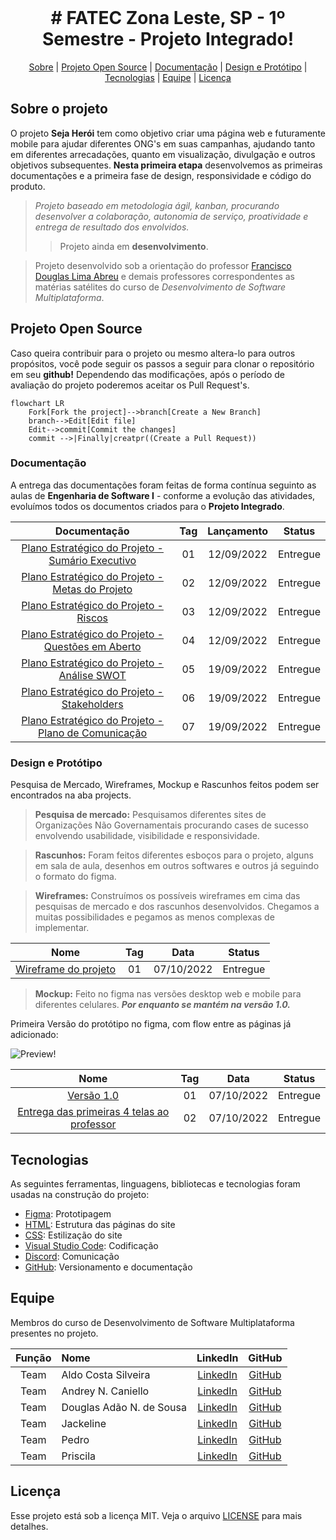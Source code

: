 <br id="topo">
<h1 align="center"> # FATEC Zona Leste, SP - 1º Semestre - Projeto Integrado! </h1>

<p align="center">
<a href="#sobre">Sobre</a> |
<a href="#projetoopensource">Projeto Open Source</a> |
<a href="#documentacao">Documentação</a> |
<a href="#designeprototipo">Design e Protótipo</a> |
<a href="#tecnologias">Tecnologias</a> |
<a href="#equipe">Equipe</a> |
<a href="#licenca">Licença</a>
</p>

<span id="sobre">

## Sobre o projeto

O projeto **Seja Herói** tem como objetivo criar uma página web e futuramente mobile para ajudar diferentes ONG's em suas campanhas, ajudando tanto em diferentes arrecadações, quanto em visualização, divulgação e outros objetivos subsequentes. **Nesta primeira etapa** desenvolvemos as primeiras documentações e a primeira fase de design, responsividade e código do produto.

>*Projeto baseado em metodologia ágil, kanban, procurando desenvolver a colaboração, autonomia de serviço, proatividade e entrega de resultado dos envolvidos.*
>> Projeto ainda em **desenvolvimento**.

> Projeto desenvolvido sob a orientação do professor [Francisco Douglas Lima  Abreu](https://www.linkedin.com/in/franciscodougllas/) e demais professores correspondentes as matérias satélites do curso de *Desenvolvimento de Software Multiplataforma*.

<span id="projetoopensource">

## Projeto Open Source

Caso queira contribuir para o projeto ou mesmo altera-lo para outros propósitos, você pode seguir os passos a seguir para clonar o repositório em seu **github!** Dependendo das modificações, após o período de avaliação do projeto  poderemos aceitar os Pull Request's.

```mermaid
flowchart LR
    Fork[Fork the project]-->branch[Create a New Branch]
    branch-->Edit[Edit file]
    Edit-->commit[Commit the changes]
    commit -->|Finally|creatpr((Create a Pull Request))
```    
<span id="documentacao">

### Documentação

A entrega das documentações foram feitas de forma contínua seguinto as aulas de **Engenharia de Software I** - conforme a evolução das atividades, evoluímos todos os documentos criados para o **Projeto Integrado**. 

| Documentação | Tag | Lançamento | Status | 
|:-----:|:-------------:|:----------:|:---------:|
| [Plano Estratégico do Projeto - Sumário Executivo](https://github.com/backtoaldo/sejaheroi/blob/main/Plano%20Estrat%C3%A9gico%20do%20Projeto/Plano%20Estrat%C3%A9gico%20do%20Projeto%20-%20Sum%C3%A1rio%20Executivo.pdf) | 01 | 12/09/2022 | Entregue | 
| [Plano Estratégico do Projeto - Metas do Projeto](https://github.com/backtoaldo/sejaheroi/blob/main/Plano%20Estrat%C3%A9gico%20do%20Projeto/Plano%20Estrat%C3%A9gico%20do%20Projeto%20-%20Metas%20do%20Projeto.pdf) | 02 | 12/09/2022 | Entregue |
| [Plano Estratégico do Projeto - Riscos](https://github.com/backtoaldo/sejaheroi/blob/main/Plano%20Estrat%C3%A9gico%20do%20Projeto/Plano%20Estrat%C3%A9gico%20do%20Projeto%20-%20Riscos.pdf) | 03 | 12/09/2022 | Entregue |
| [Plano Estratégico do Projeto - Questões em Aberto](https://github.com/backtoaldo/sejaheroi/blob/main/Plano%20Estrat%C3%A9gico%20do%20Projeto/Plano%20Estrat%C3%A9gico%20do%20Projeto%20-%20Quest%C3%B5es%20em%20Aberto.pdf) | 04 | 12/09/2022 | Entregue |
| [Plano Estratégico do Projeto - Análise SWOT](https://github.com/backtoaldo/sejaheroi/blob/main/Plano%20Estrat%C3%A9gico%20do%20Projeto/Plano%20Estrat%C3%A9gico%20do%20Projeto%20-%20An%C3%A1lise%20SWOT.pdf) | 05 | 19/09/2022 | Entregue |
| [Plano Estratégico do Projeto - Stakeholders](https://github.com/backtoaldo/sejaheroi/blob/main/Plano%20Estrat%C3%A9gico%20do%20Projeto/Plano%20Estrat%C3%A9gico%20do%20Projeto%20-%20Stakeholders.pdf) | 06 | 19/09/2022 | Entregue |
| [Plano Estratégico do Projeto - Plano de Comunicação](https://github.com/backtoaldo/sejaheroi/blob/main/Plano%20Estrat%C3%A9gico%20do%20Projeto/Plano%20Estrat%C3%A9gico%20do%20Projeto%20-%20Plano%20de%20Comunica%C3%A7%C3%A3o.docx.pdf) | 07 | 19/09/2022 | Entregue |


<span id="designeprototipo">

### Design e Protótipo

Pesquisa de Mercado, Wireframes, Mockup e Rascunhos feitos podem ser encontrados na aba projects.

>**Pesquisa de mercado:** Pesquisamos diferentes sites de Organizações Não Governamentais procurando cases de sucesso envolvendo usabilidade, visibilidade e responsividade.

>**Rascunhos:** Foram feitos diferentes esboços para o projeto, alguns em sala de aula, desenhos em outros softwares e outros já seguindo o formato do figma.

>**Wireframes:** Construímos os possíveis wireframes em cima das pesquisas de mercado e dos rascunhos desenvolvidos. Chegamos a muitas possibilidades e pegamos as menos complexas de implementar.

| Nome | Tag | Data | Status |
|:-----:|:-------------:|:----------:|:---------:|
| [Wireframe do projeto](https://github.com/backtoaldo/sejaheroi/blob/main/Design%20e%20Prot%C3%B3tipo/PI%20-%20Site%20Seja%20Her%C3%B3i!%20-%20Wireframes.pdf) | 01 | 07/10/2022 | Entregue |

>**Mockup:** Feito no figma nas versões desktop web e mobile para diferentes celulares. ***Por enquanto se mantém na versão 1.0.***

Primeira Versão do protótipo no figma, com flow entre as páginas já adicionado:

![Preview!](https://github.com/backtoaldo/sejaheroi/blob/main/Design%20e%20Prot%C3%B3tipo/%E2%96%B6%20Desktop%20-%20Seja%20Her%C3%B3i!%20-%20Google%20Chrome%202022-10-07%2022-39-27.gif)<br>

| Nome | Tag | Data | Status |
|:-----:|:-------------:|:----------:|:---------:|
| [Versão 1.0](https://github.com/backtoaldo/sejaheroi/blob/main/Design%20e%20Prot%C3%B3tipo/Vers%C3%A3o%201.%200%20-%20Seja%20Her%C3%B3i!.pdf) | 01 | 07/10/2022 | Entregue |
| [Entrega das primeiras 4 telas ao professor](https://github.com/backtoaldo/sejaheroi/blob/main/Design%20e%20Prot%C3%B3tipo/PI%20-%20Site%20Seja%20Her%C3%B3i!%20-%20Primeira%20entrega%20(Home%2C%20Lista%20User%2C%20Cadastro%2C%20Cadastro%20Caso).pdf) | 02 | 07/10/2022 | Entregue |

<span id="tecnologias">

## Tecnologias

As seguintes ferramentas, linguagens, bibliotecas e tecnologias foram usadas na construção do projeto:

- [Figma](http://www.figma.com): Prototipagem
- [HTML](https://developer.mozilla.org/pt-BR/docs/Web/HTML): Estrutura das páginas do site
- [CSS](https://developer.mozilla.org/pt-BR/docs/Web/CSS): Estilização do site
- [Visual Studio Code](https://code.visualstudio.com/): Codificação
- [Discord](https://discord.com/): Comunicação
- [GitHub](https://github.com/): Versionamento e documentação

<span id="equipe">

## Equipe

Membros do curso de Desenvolvimento de Software Multiplataforma presentes no projeto.

| Função | Nome | LinkedIn | GitHub |
| :----------: | :----------------------- | :-------------------------------------------------------------------: | :--------------------------------------------: |
| Team | Aldo Costa Silveira | [LinkedIn](https://www.linkedin.com/in/aldo-costa-silveira/) | [GitHub](https://github.com/backtoaldo) |
| Team | Andrey N. Caniello | [LinkedIn]() | [GitHub](https://github.com/ACaniello) |
| Team | Douglas Adão N. de Sousa | [LinkedIn](https://www.linkedin.com/in/douglasdans/) | [GitHub](https://github.com/DouglasDans) |
| Team | Jackeline | [LinkedIn]() | [GitHub](https://github.com/jackelinepaula) |
| Team | Pedro | [LinkedIn]() | [GitHub]() |
| Team | Priscila | [LinkedIn]() | [GitHub](https://github.com/alvesprih) |

<span id="licenca">

## Licença

Esse projeto está sob a licença MIT. Veja o arquivo [LICENSE](LICENSE) para mais detalhes.
